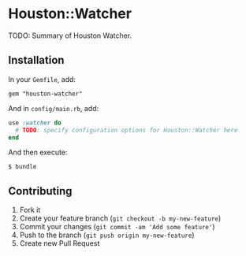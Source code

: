 # Houston::Watcher

TODO: Summary of Houston Watcher.


## Installation

In your `Gemfile`, add:

    gem "houston-watcher"

And in `config/main.rb`, add:

```ruby
use :watcher do
  # TODO: specify configuration options for Houston::Watcher here
end
```

And then execute:

    $ bundle


## Contributing

1. Fork it
2. Create your feature branch (`git checkout -b my-new-feature`)
3. Commit your changes (`git commit -am 'Add some feature'`)
4. Push to the branch (`git push origin my-new-feature`)
5. Create new Pull Request
